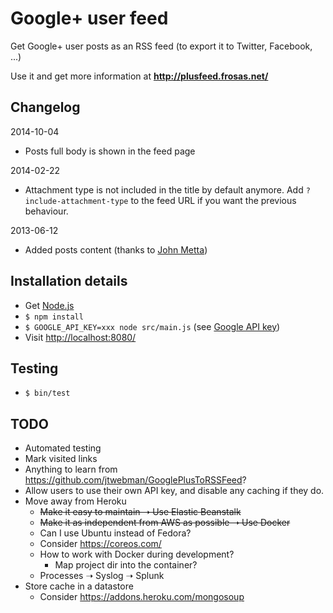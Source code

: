 # Google+ user feed

Get Google+ user posts as an RSS feed (to export it to Twitter, Facebook, ...)

Use it and get more information at **http://plusfeed.frosas.net/**

## Changelog

2014-10-04

- Posts full body is shown in the feed page

2014-02-22

- Attachment type is not included in the title by default anymore. Add `?include-attachment-type` 
  to the feed URL if you want the previous behaviour.

2013-06-12

- Added posts content (thanks to [John Metta](https://github.com/johnmetta))

## Installation details

- Get [Node.js](http://nodejs.org/)
- `$ npm install`
- `$ GOOGLE_API_KEY=xxx node src/main.js` (see [Google API key](https://developers.google.com/+/api/oauth))
- Visit [http://localhost:8080/](http://localhost:8080/)

## Testing

- `$ bin/test`

## TODO

- Automated testing
- Mark visited links
- Anything to learn from https://github.com/jtwebman/GooglePlusToRSSFeed?
- Allow users to use their own API key, and disable any caching if they do.
- Move away from Heroku
  - ~~Make it easy to maintain ➝ Use Elastic Beanstalk~~
  - ~~Make it as independent from AWS as possible ➝ Use Docker~~
  - Can I use Ubuntu instead of Fedora?
  - Consider https://coreos.com/
  - How to work with Docker during development?
    - Map project dir into the container?
  - Processes ➝ Syslog ➝ Splunk
- Store cache in a datastore
  - Consider https://addons.heroku.com/mongosoup